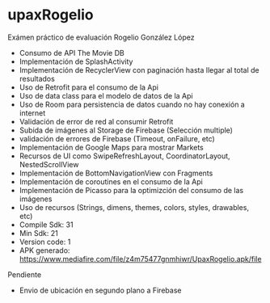 # upaxRogelio
Exámen práctico de evaluación Rogelio González López
- Consumo de API The Movie DB
- Implementación de SplashActivity
- Implementación de RecyclerView con paginación hasta llegar al total de resultados
- Uso de Retrofit para el consumo de la Api
- Uso de data class para el modelo de datos de la Api
- Uso de Room para persistencia de datos cuando no hay conexión a internet
- Validación de error de red al consumir Retrofit
- Subida de imágenes al Storage de Firebase (Selección multiple)
- validación de errores de Firebase (Timeout, onFailure, etc)
- Implementación de Google Maps para mostrar Markets
- Recursos de UI como SwipeRefreshLayout, CoordinatorLayout, NestedScrollView
- Implementación de BottomNavigationView con Fragments
- Implementación de coroutines en el consumo de la Api
- Implementación de Picasso para la optimizción del consumo de las imágenes
- Uso de recursos (Strings, dimens, themes, colors, styles, drawables, etc)
- Compile Sdk: 31
- Min Sdk: 21
- Version code: 1
- APK generado: https://www.mediafire.com/file/z4m75477gnmhiwr/UpaxRogelio.apk/file

Pendiente
- Envio de ubicación en segundo plano a Firebase
